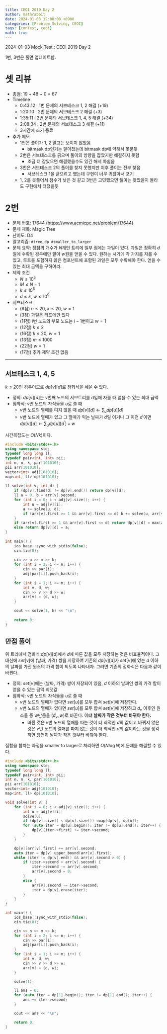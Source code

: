 ```yaml
---
title: CEOI 2019 Day 2
author: mathrabbit
date: 2024-01-03 12:00:00 +0900
categories: [Problem Solving, CEOI]
tags: [contest, ceoi]
math: true
---
```


2024-01-03 Mock Test : CEOI 2019 Day 2

<!--more-->

1번, 3번은 풀면 업데이트함.

# 셋 리뷰

- 총점: 19 + 48 + 0 = 67
- Timeline
    - 0:43:12 : 1번 문제의 서브테스크 1, 2 해결 (+19)
    - 1:20:10 : 2번 문제의 서브테스크 2 해결 (+3)
    - 1:35:11 : 2번 문제의 서브테스크 1, 4, 5 해결 (+34)
    - 2:08:34 : 2번 문제의 서브테스크 3 해결 (+11)
    - 3시간에 조기 종료
- 추가 메모
    - 1번은 풀이가 1, 2 말고는 보이지 않았음
        - bitmask dp인거는 알아챘는데 bitmask dp에 약해서 못푼듯
    - 2번은 서브테스크를 긁으며 풀이의 방향을 잡았지만 해결하지 못함
        - 조금 더 잡았으면 해결했을수도 있긴 해서 아쉽움
    - 3번은 서브테스크 2의 풀이를 찾지 못했지만 이후 풀이는 전부 찾음
        - 서브테스크 1을 긁으려고 했는데 구현이 너무 귀찮아서 포기
    - 1, 2를 못풀어서 점수가 낮은 것 같고 3번은 고민했으면 풀이는 찾았을지 몰라도 구현에서 터졌을듯

# 2번

- 문제 번호: 17644 (https://www.acmicpc.net/problem/17644)
- 문제 제목: Magic Tree
- 난이도: D4
- 알고리즘: `#tree_dp #smaller_to_larger`
- 문제 요약: 정점의 개수가 $N$개인 트리에 일부 점에는 과일이 있다. 과일은 정확히 $d$일에 수확된 경우에만 팔아 $w$원을 얻을 수 있다. 원하는 시기에 각 가지를 자를 수 있고, 루트를 포함하지 않은 컴포넌트에 포함된 과일은 모두 수확해야 한다. 얻을 수 있는 최대 금액을 구하여라.
- 제약 조건
    - $N \leq 10^5$
    - $M \leq N-1$
    - $k \leq 10^5$
    - $d \leq k$, $w \leq 10^9$
- 서브테스크
    - (6점) $n \leq 20$, $k \leq 20$, $w=1$
    - (3점) 과일은 리프에만 있다
    - (11점) $i$번 노드의 부모 노드는 $i-1$번이고 $w=1$
    - (12점) $k \leq 2$
    - (16점) $k \leq 20$, $w=1$
    - (13점) $m \leq 1000$
    - (22점) $w=1$
    - (17점) 추가 제약 조건 없음

---

## 서브테스크 1, 4, 5

$k \leq 20$인 경우이므로 $dp[v][d]$로 점화식을 세울 수 있다.

- 정의: $dp[v][d]$는 $v$번째 노드의 서브트리를 $d$일에 자를 때 얻을 수 있는 최대 금액
- 점화식: $v$번 노드의 자식들을 $u$로 쓸 때
    - $v$번 노드의 열매를 따지 않을 때 $dp[v][d] \gets \sum_u dp[u][d]$
    - $v$번 노드에 열매가 있고 그 열매가 익는 날짜가 $d$일 이거나 그 이전 $d^\prime$이면 $dp[v][d] ← \sum_u dp[u][d^\prime] + w$

시간복잡도는 $O(Nk)$이다.

```cpp
#include <bits/stdc++.h>
using namespace std;
typedef long long ll;
typedef pair<int, int> pii;
int n, m, k, par[101010];
pii arr[101010];
vector<int> adj[101010];
map<int, ll> dp[101010];
 
ll solve(int v, int d) {
    if (dp[v].find(d) != dp[v].end()) return dp[v][d];
    ll a = 0, b = arr[v].second;
    for (int i = 0; i < adj[v].size(); i++) {
        int u = adj[v][i];
        a += solve(u, d);
        if (arr[v].first >= 1 && arr[v].first <= d) b += solve(u, arr[v].first);
    }
    if (arr[v].first >= 1 && arr[v].first <= d) return dp[v][d] = max(a, b);
    else return dp[v][d] = a;
}
 
int main() {
    ios_base::sync_with_stdio(false);
    cin.tie(0);
 
    cin >> n >> m >> k;
    for (int i = 2; i <= n; i++) {
        cin >> par[i];
        adj[par[i]].push_back(i);
    }
    for (int i = 1; i <= m; i++) {
        int v, d, w;
        cin >> v >> d >> w;
        arr[v] = {d, w};
    }
 
    cout << solve(1, k) << "\n";
 
    return 0;
}
```

## 만점 풀이

위 트리에서 점화식 $dp[v][d]$에서 $d$에 따른 값을 모두 저장하는 것은 비효율적이다. 그 대신에 $set[v]$에 (날짜, 가격) 쌍을 저장하여 기존의 $dp[v][d]$가 $set[v]$에 있는 $d$ 이하의 날짜를 가진 원소의 가격 합이 되도록 나타내자. 그러면 기존의 점화식은 다음과 같이 바뀐다.

- 정의: $set[v]$에는 (날짜, 가격) 쌍이 저장되어 있음, $d$ 이하의 날짜인 쌍의 가격 합이 얻을 수 있는 금액 최댓값
- 점화식: $v$번 노드의 자식들을 $u$로 쓸 때
    - $v$번 노드의 열매가 없다면 $set[u]$를 모두 합쳐 $set[v]$에 저장한다.
    - $v$번 노드의 열매가 있다면 $set[u]$를 모두 합쳐 $set[v]$에 저장하고 $d_v$ 이후인 원소들 중 $w$만큼을 $(d_v, w)$로 바꾼다. 이떄 **날짜가 작은 것부터 바꿔야 한다.**
        - 바뀐 것은 $v$번 노드의 열매를 따는 것이 더 최적인 $d$의 값이고 바뀌지 않은 것은 $v$번 노드의 열매를 따지 않는 것이 더 최적인 $d$의 값이라는 것을 생각하면 당연히 날짜가 작은 것부터 바꿔야 한다.

집합을 합치는 과정을 smaller to larger로 처리하면 $O(N \log N)$에 문제를 해결할 수 있다.

```cpp
#include <bits/stdc++.h>
using namespace std;
typedef long long ll;
typedef pair<int, int> pii;
int n, m, k, par[101010];
pii arr[101010];
vector<int> adj[101010];
map<int, ll> dp[101010];

void solve(int v) {
    for (int i = 0; i < adj[v].size(); i++) {
        int u = adj[v][i];
        solve(u);
        if (dp[v].size() < dp[u].size()) swap(dp[v], dp[u]);
        for (auto iter = dp[u].begin(); iter != dp[u].end(); iter++) {
            dp[v][iter->first] += iter->second;
        }
    }

    dp[v][arr[v].first] += arr[v].second;
    auto iter = dp[v].upper_bound(arr[v].first);
    while (iter != dp[v].end() && arr[v].second > 0) {
        if (iter->second > arr[v].second) {
            iter->second -= arr[v].second;
            arr[v].second = 0;
        }
        else {
            arr[v].second -= iter->second;
            iter = dp[v].erase(iter);
        }
    }
}

int main() {
    ios_base::sync_with_stdio(false);
    cin.tie(0);

    cin >> n >> m >> k;
    for (int i = 2; i <= n; i++) {
        cin >> par[i];
        adj[par[i]].push_back(i);
    }
    for (int i = 1; i <= m; i++) {
        int v, d, w;
        cin >> v >> d >> w;
        arr[v] = {d, w};
    }

    solve(1);

    ll ans = 0;
    for (auto iter = dp[1].begin(); iter != dp[1].end(); iter++) {
        ans += iter->second;
    }

    cout << ans << "\n";

    return 0;
}
```